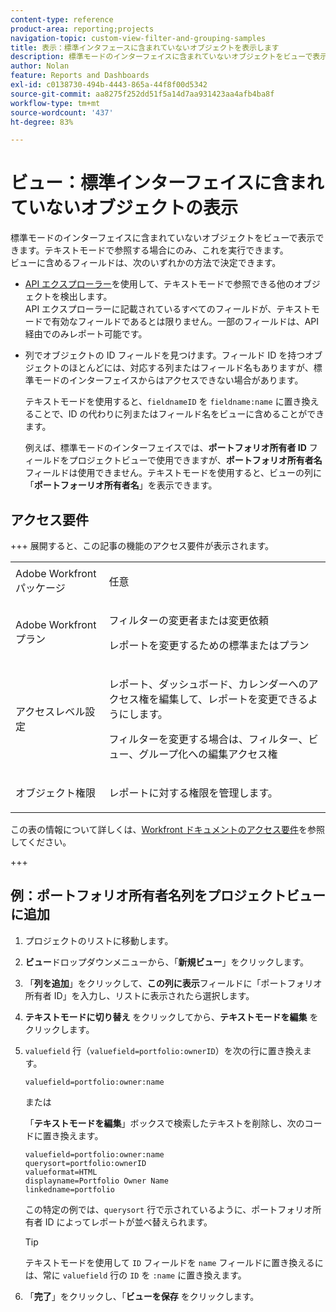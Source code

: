 ```yaml
---
content-type: reference
product-area: reporting;projects
navigation-topic: custom-view-filter-and-grouping-samples
title: 表示：標準インタフェースに含まれていないオブジェクトを表示します
description: 標準モードのインターフェイスに含まれていないオブジェクトをビューで表示できます。テキストモードで参照する場合にのみ、これを実行できます。
author: Nolan
feature: Reports and Dashboards
exl-id: c0138730-494b-4443-865a-44f8f00d5342
source-git-commit: aa8275f252dd51f5a14d7aa931423aa4afb4ba8f
workflow-type: tm+mt
source-wordcount: '437'
ht-degree: 83%

---
```


# ビュー：標準インターフェイスに含まれていないオブジェクトの表示

標準モードのインターフェイスに含まれていないオブジェクトをビューで表示できます。テキストモードで参照する場合にのみ、これを実行できます。\
ビューに含めるフィールドは、次のいずれかの方法で決定できます。

* [API エクスプローラー](../../../wf-api/general/api-explorer.md)を使用して、テキストモードで参照できる他のオブジェクトを検出します。\
  API エクスプローラーに記載されているすべてのフィールドが、テキストモードで有効なフィールドであるとは限りません。一部のフィールドは、API 経由でのみレポート可能です。

* 列でオブジェクトの ID フィールドを見つけます。フィールド ID を持つオブジェクトのほとんどには、対応する列またはフィールド名もありますが、標準モードのインターフェイスからはアクセスできない場合があります。

  テキストモードを使用すると、`fieldnameID` を `fieldname:name` に置き換えることで、ID の代わりに列またはフィールド名をビューに含めることができます。

  例えば、標準モードのインターフェイスでは、**ポートフォリオ所有者 ID** フィールドをプロジェクトビューで使用できますが、**ポートフォリオ所有者名**&#x200B;フィールドは使用できません。テキストモードを使用すると、ビューの列に「**ポートフォーリオ所有者名**」を表示できます。

## アクセス要件

+++ 展開すると、この記事の機能のアクセス要件が表示されます。 

<table style="table-layout:auto"> 
 <col> 
 <col> 
 <tbody> 
  <tr> 
   <td role="rowheader">Adobe Workfront パッケージ</td> 
   <td> <p>任意</p> </td> 
  </tr> 
  <tr> 
   <td role="rowheader">Adobe Workfront プラン</td> 
   <td> 
   <p>フィルターの変更者または変更依頼 </p>
   <p>レポートを変更するための標準またはプラン</p>
  </tr> 
  <tr> 
   <td role="rowheader">アクセスレベル設定</td> 
   <td> <p>レポート、ダッシュボード、カレンダーへのアクセス権を編集して、レポートを変更できるようにします。</p> <p>フィルターを変更する場合は、フィルター、ビュー、グループ化への編集アクセス権</p> </td> 
  </tr> 
  <tr> 
   <td role="rowheader">オブジェクト権限</td> 
   <td> <p>レポートに対する権限を管理します。</p>  </td> 
  </tr> 
 </tbody> 
</table>

この表の情報について詳しくは、[Workfront ドキュメントのアクセス要件](/help/quicksilver/administration-and-setup/add-users/access-levels-and-object-permissions/access-level-requirements-in-documentation.md)を参照してください。

+++

## 例：ポートフォリオ所有者名列をプロジェクトビューに追加

1. プロジェクトのリストに移動します。
1. **ビュー**&#x200B;ドロップダウンメニューから、「**新規ビュー**」をクリックします。

1. 「**列を追加**」をクリックして、**この列に表示**&#x200B;フィールドに「ポートフォリオ所有者 ID」を入力し、リストに表示されたら選択します。

1. **テキストモードに切り替え** をクリックしてから、**テキストモードを編集** をクリックします。
1. `valuefield` 行（`valuefield=portfolio:ownerID`）を次の行に置き換えます。

   `valuefield=portfolio:owner:name`

   または

   「**テキストモードを編集**」ボックスで検索したテキストを削除し、次のコードに置き換えます。

   ```
   valuefield=portfolio:owner:name
   querysort=portfolio:ownerID
   valueformat=HTML
   displayname=Portfolio Owner Name
   linkedname=portfolio
   ```

   この特定の例では、`querysort` 行で示されているように、ポートフォリオ所有者 ID によってレポートが並べ替えられます。

   >[!TIP]
   >
   >テキストモードを使用して `ID` フィールドを `name` フィールドに置き換えるには、常に `valuefield` 行の `ID` を `:name` に置き換えます。

1. 「**完了**」をクリックし、「**ビューを保存** をクリックします。
